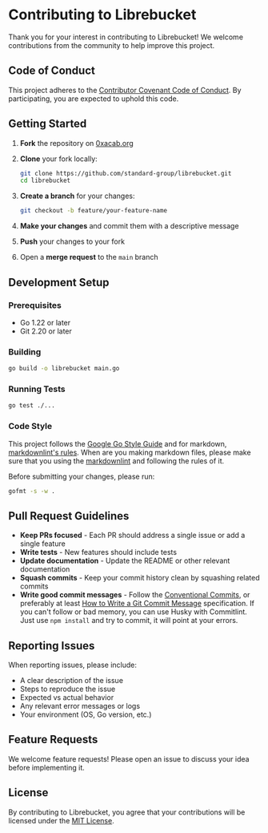 # Contributing to Librebucket

Thank you for your interest in contributing to Librebucket! We welcome contributions from the community to help improve this project.

## Code of Conduct

This project adheres to the [Contributor Covenant Code of Conduct](CODE_OF_CONDUCT.md). By participating, you are expected to uphold this code.

## Getting Started

1. **Fork** the repository on [0xacab.org](https://0xacab.org/volumetech/librebucket)
2. **Clone** your fork locally:

   ```bash
   git clone https://github.com/standard-group/librebucket.git
   cd librebucket
   ```

3. **Create a branch** for your changes:

   ```bash
   git checkout -b feature/your-feature-name
   ```

4. **Make your changes** and commit them with a descriptive message
5. **Push** your changes to your fork
6. Open a **merge request** to the `main` branch

## Development Setup

### Prerequisites

- Go 1.22 or later
- Git 2.20 or later

### Building

```bash
go build -o librebucket main.go
```

### Running Tests

```bash
go test ./...
```

### Code Style

This project follows the [Google Go Style Guide](https://google.github.io/styleguide/go/) and for markdown, [markdownlint's rules](https://github.com/DavidAnson/markdownlint/blob/v0.38.0/doc/Rules.md). When are you making markdown files, please make sure that you using the [markdownlint](https://github.com/DavidAnson/markdownlint) and following the rules of it.

Before submitting your changes, please run:

```bash
gofmt -s -w .
```

## Pull Request Guidelines

- **Keep PRs focused** - Each PR should address a single issue or add a single feature
- **Write tests** - New features should include tests
- **Update documentation** - Update the README or other relevant documentation
- **Squash commits** - Keep your commit history clean by squashing related commits
- **Write good commit messages** - Follow the [Conventional Commits](https://www.conventionalcommits.org/), or preferably at least [How to Write a Git Commit Message](https://cbea.ms/git-commit/) specification. If you can't follow or bad memory, you can use Husky with Commitlint. Just use `npm install` and try to commit, it will point at your errors.

## Reporting Issues

When reporting issues, please include:

- A clear description of the issue
- Steps to reproduce the issue
- Expected vs actual behavior
- Any relevant error messages or logs
- Your environment (OS, Go version, etc.)

## Feature Requests

We welcome feature requests! Please open an issue to discuss your idea before implementing it.

## License

By contributing to Librebucket, you agree that your contributions will be licensed under the [MIT License](LICENSE).
